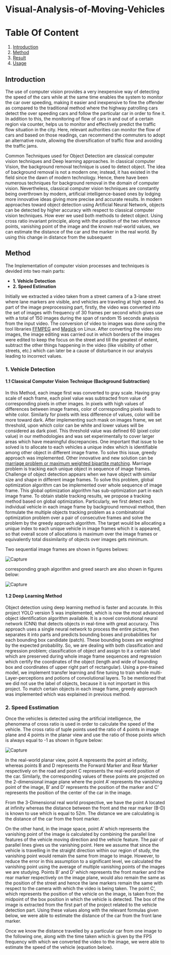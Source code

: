 # **Visual-Analysis-of-Moving-Vehicles**


# **Table Of Content**
1. [Introduction](#my_first_title)
2. [Method](#my-second-title)
3. [Result](#my-third-title)
4. [Usage](#my-fourth-title)




## **Introduction**


The use of computer vision provides a very inexpensive way of detecting the speed of the cars while at the same time enables the system to monitor the car over speeding, making it easier and inexpensive to fine the offender as compared to the traditional method where the highway patrolling cars detect the over speeding cars and follow the particular car in order to fine it. In addition to this, the monitoring of flow of cars in and out of a certain region via counter, helps us to monitor and effectively predict the traffic flow situation in the city.
Here, relevant authorities can monitor the flow of cars and based on those readings, can recommend the commuters to adopt an alternative route, allowing the diversification of traffic flow and avoiding the traffic jams.

Common Techniques used for Object Detection are classical computer vision techniques and Deep learning approaches. In classical computer Vision, the background removal technique is used to detect object. The idea of background removal is not a modern one; instead, it has existed in the field since the dawn of modern technology. Hence, there have been numerous techniques for background removal in the domain of computer vision. Nevertheless, classical computer vision techniques are constantly being overthrown by modern, artificial intelligence-based ones by lodging more innovative ideas giving more precise and accurate results. In modern approaches toward object detection using Artificial Neural Network, objects can be detected by higher accuracy with respect to classical computer vision techniques. How ever we used both methods to detect object.
Using cross ratio invariant principle, along with the position of the two reference points, vanishing point of the image and the known real-world values, we can estimate the distance of the car and the marker in the real world. By using this change in distance from the subsequent



## **Method**


The Implementation of computer vision processes and techniques is devided into two main parts:
*  **1. Vehicle Detection**
*  **2. Speed Estimation**

Initially we extracted a video taken from a street camera of a 3-lane street where lane markers are visible, and vehicles are traveling at high speed. As part of the image preprocessing part, firstly, the video was converted into the set of images with frequency of 30 frames per second which gives use with a total of 150 images during the span of random 15 seconds analysis from the input video. The conversion of video to images was done using the tool libraries [FFMPEG](https://www.ffmpeg.org/) and [Magick](https://cran.r-project.org/web/packages/magick/vignettes/intro.html) on Linux. After converting the video into images, the image editing was carried out in which borders of the images were edited to keep the focus on the street and till the greatest of extent, subtract the other things happening in the video (like visibility of other streets, etc.) which can later be a cause of disturbance in our analysis leading to incorrect values.

### **1. Vehicle Detection**
#### **1.1 Classical Computer Vision Technique (Background Subtraction)**


In this Method, each image first was converted to gray scale. Having gray scale of each frame, each pixel value was subtracted from value of corresponding pixels in other images. In pixels with high values of differences between image frames, color of corresponding pixels leads to white color. Similarly for pixels with less difference of values, color will be more toward dark. After implementing such mask on images frame, we set threshold, upon which color can be white and lower values will be considered as dark pixel. This threshold value was defined 60 (pixel color value) in our methodologies and was set experimentally to cover larger areas which have meaningful discrepancies. One important that issue to be solved is to allocate to each vehicles a unique index which is identifiable among other object in different image frame. To solve this issue, greedy approach was implemented. Other innovative and new solution can be [marriage problem or maximum weighted bipartite matching](https://ieeexplore.ieee.org/document/6726915). Marriage problem is tracking each unique object in sequence of image frames. Challenge of object detection appears when we have object with similar size and shape in different image frames. To solve this problem, global optimization algorithm can be implemented over whole sequence of image frame. This global optimization algorithm has sub-optimization part in each image frame. To obtain stable tracking results, we propose a tracking method based on global optimization. Particularly, we first detect each individual vehicle in each image frame by background removal method, then formulate the multiple objects tracking problem as a combinatorial optimization problem over a pair of consecutive frames and solve the problem by the greedy approach algorithm. The target would be allocating a unique index to each unique vehicle in image frames which it is appeared, so that overall score of allocations is maximum over the image frames or equivalently total dissimilarity of objects over images gets minimum.

Two sequential image frames are shown in figures belows:




![Capture](https://user-images.githubusercontent.com/75788150/201474437-01ee0a57-a423-4e1d-821e-6e8ca7bc08ae.PNG)



corresponding graph algorithm and greed search are also shown in figures below:

![Capture](https://user-images.githubusercontent.com/75788150/201474491-39d4e76b-c879-4c07-a0e5-84648614ed29.PNG)


#### **1.2 Deep Learning Method**


Object detection using deep learning method is faster and accurate. In this project YOLO version 5 was implemented, which is now the most advanced object identification algorithm available. It is a
novel convolutional neural network (CNN) that detects objects in real-time with great accuracy. This approach uses a single neural network to process the entire picture, then separates it into parts and predicts bounding boxes and probabilities for each bounding box candidate (patch). These bounding boxes are weighted by the expected probability. So, we are dealing with both classification and regression problem; classification of object and assign to it a certain label which are preserved during whole image frame sequences and regression which certify the coordinates of the object (length and wide of bounding box and coordinates of upper right part of rectangular). Using a pre-trained model, we implement transfer learning and fine tuning to train whole multi-Layer-perceptions and potions of convolutional layers. To be mentioned that we did not use the label of objects, because it is not important in this project. To match certain objects in each image frame, greedy approach was implemented which was explained in previous method.











### **2. Speed Esstimation**

Once the vehicles is detected using the artificial intelligence, the phenomena of cross ratio is used in order to calculate the speed of the vehicle. The cross ratio of tuple points used the ratio of 4 points in image plane and 4 points in the planar view and use the ratio of those points which is always equal to -1 as shown in figure below:




![Capture](https://user-images.githubusercontent.com/75788150/201474606-631f6cec-fb5a-4f58-a513-d9d7856758ac.PNG)



   In the real-world planar view, point A represents the point at infinity, whereas points B and D represents the Forward Marker and Rear Marker respectively on the road and point C represents the real-world position of the car. Similarly, the corresponding values of these points are projected on the
2-dimensional image plane where the point A’ represents the vanishing point of the image, B’ and D’ represents the position of the marker and C’ represents the position of the center of the car in the image.

  From the 3-Dimensional real world prospective, we have the point A located at infinity whereas the distance between the front and the rear marker (B-D) is known to use which is equal to 52m. The distance we are calculating is the distance of the car from the front marker.
  
  On the other hand, in the image space, point A’ which represents the vanishing point of the image is calculated by combining the parallel line features of the vehicle moving direction and the vehicle feature. The pair of parallel lines gives us the vanishing point. Here we assume that since the vehicle is travelling in the straight direction within our region of study, the vanishing point would remain the same from image to image. However, to reduce the error in this assumption to a significant level, we calculated the vanishing point using the average of multiple vanishing points of the images we are studying. Points B’ and D’ which represents the front marker and the rear marker respectively on the image plane, would also remain the same as the position of the street and hence the lane markers remain the same with respect to the camera with which the video is being taken. The point C’, which represents the position of the vehicle on the image, is taken from the midpoint of the box position in which the vehicle is detected. The box of the image is extracted from the first part of the project related to the vehicle detection part. Using these values along with the relevant formulas given below, we were able to estimate the distance of the car from the front lane marker.
  
  
  Once we know the distance travelled by a particular car from one image to the following one, along with the time taken which is given by the FPS frequency with which we converted the video to the image, we were able to estimate the speed of the vehicle (equation below).



